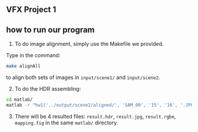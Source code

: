 VFX Project 1
-------------

## how to run our program

1) To do image alignment, simply use the Makefile we provided.

Type in the command:
```sh
make alignAll
```
to align both sets of images in `input/scene1/` and `input/scene2`.

2) To do the HDR assembling:

```sh
cd matlab/
matlab -r "hw1('../output/scene2/aligned/', 'SAM_00', '15', '16', '.JPG', '../input/scene2/expose.txt');exit"
```

3) There will be 4 resulted files: `result.hdr`, `result.jpg`, `result.rgbe`, `mapping.fig` in the same `matlab/` directory.


